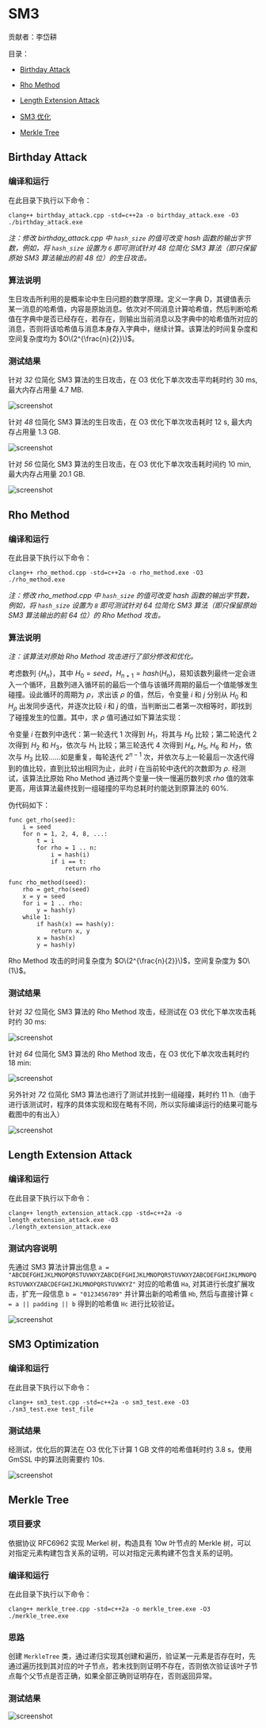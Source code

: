 # SM3

贡献者：李岱耕

目录：

- [Birthday Attack](#birthday-attack)

- [Rho Method](#rho-method)

- [Length Extension Attack](#length-extension-attack)

- [SM3 优化](#sm3-optimization)

- [Merkle Tree](#merkle-tree)

## Birthday Attack

### 编译和运行

在此目录下执行以下命令：

```
clang++ birthday_attack.cpp -std=c++2a -o birthday_attack.exe -O3
./birthday_attack.exe
```

*注：修改 birthday_attack.cpp 中 `hash_size` 的值可改变 hash 函数的输出字节数，例如，将 `hash_size` 设置为 `6` 即可测试针对 *48* 位简化 SM3 算法（即只保留原始 SM3 算法输出的前 48 位）的生日攻击。*

### 算法说明

生日攻击所利用的是概率论中生日问题的数学原理。定义一字典 D，其键值表示某一消息的哈希值，内容是原始消息。依次对不同消息计算哈希值，然后判断哈希值在字典中是否已经存在，若存在，则输出当前消息以及字典中的哈希值所对应的消息，否则将该哈希值与消息本身存入字典中，继续计算。该算法的时间复杂度和空间复杂度均为 $O\(2^{\frac{n}{2}}\)$。

### 测试结果

针对 *32* 位简化 SM3 算法的生日攻击，在 O3 优化下单次攻击平均耗时约 30 ms, 最大内存占用量 4.7 MB.

![screenshot](screenshots/birthday_attack.png)

针对 *48* 位简化 SM3 算法的生日攻击，在 O3 优化下单次攻击耗时 12 s, 最大内存占用量 1.3 GB.

![screenshot](screenshots/birthday_attack_48.png)

针对 *56* 位简化 SM3 算法的生日攻击，在 O3 优化下单次攻击耗时间约 10 min, 最大内存占用量 20.1 GB.

![screenshot](screenshots/birthday_attack_56.png)

## Rho Method

### 编译和运行

在此目录下执行以下命令：

```
clang++ rho_method.cpp -std=c++2a -o rho_method.exe -O3
./rho_method.exe
```

*注：修改 rho_method.cpp 中 `hash_size` 的值可改变 hash 函数的输出字节数，例如，将 `hash_size` 设置为 `8` 即可测试针对 *64* 位简化 SM3 算法（即只保留原始 SM3 算法输出的前 64 位）的 Rho Method 攻击。*

### 算法说明

*注：该算法对原始 Rho Method 攻击进行了部分修改和优化。*

考虑数列 $\lbrace H_n\rbrace$，其中 $H_0=seed$，$H_{n+1}=hash(H_n)$，易知该数列最终一定会进入一个循环，且数列进入循环前的最后一个值与该循环周期的最后一个值能够发生碰撞。设此循环的周期为 $\rho$，求出该 $\rho$ 的值，然后，令变量 $i$ 和 $j$ 分别从 $H_0$ 和 $H_\rho$ 出发同步迭代，并逐次比较 $i$ 和 $j$ 的值，当判断出二者第一次相等时，即找到了碰撞发生的位置。其中，求 $\rho$ 值可通过如下算法实现：

令变量 $i$ 在数列中迭代：第一轮迭代 $1$ 次得到 $H_1$，将其与 $H_0$ 比较；第二轮迭代 $2$ 次得到 $H_2$ 和 $H_3$，依次与 $H_1$ 比较；第三轮迭代 $4$ 次得到 $H_4$, $H_5$, $H_6$ 和 $H_7$，依次与 $H_3$ 比较……如是重复，每轮迭代 $2^{n-1}$ 次，并依次与上一轮最后一次迭代得到的值比较，直到比较出相同为止，此时 $i$ 在当前轮中迭代的次数即为 $\rho$. 经测试，该算法比原始 Rho Method 通过两个变量一快一慢遍历数列求 $rho$ 值的效率更高，用该算法最终找到一组碰撞的平均总耗时约能达到原算法的 60%.

伪代码如下：

```
func get_rho(seed):
    i = seed
    for n = 1, 2, 4, 8, ...:
        t = i
        for rho = 1 .. n:
            i = hash(i)
            if i == t:
                return rho

func rho_method(seed):
    rho = get_rho(seed)
    x = y = seed
    for i = 1 .. rho:
        y = hash(y)
    while 1:
        if hash(x) == hash(y):
            return x, y
        x = hash(x)
        y = hash(y)       
```

Rho Method 攻击的时间复杂度为 $O\(2^{\frac{n}{2}}\)$，空间复杂度为 $O\(1\)$。

### 测试结果

针对 *32* 位简化 SM3 算法的 Rho Method 攻击，经测试在 O3 优化下单次攻击耗时约 30 ms:

![screenshot](screenshots/rho_method.png)

针对 *64* 位简化 SM3 算法的 Rho Method 攻击，在 O3 优化下单次攻击耗时约 18 min:

![screenshot](screenshots/rho_method_64.png)

另外针对 *72* 位简化 SM3 算法也进行了测试并找到一组碰撞，耗时约 11 h.（由于进行该测试时，程序的具体实现和现在略有不同，所以实际编译运行的结果可能与截图中的有出入）

![screenshot](screenshots/rho_method_72.png)

## Length Extension Attack

### 编译和运行

在此目录下执行以下命令：

```
clang++ length_extension_attack.cpp -std=c++2a -o length_extension_attack.exe -O3
./length_extension_attack.exe
```

### 测试内容说明

先通过 SM3 算法计算出信息 `a = "ABCDEFGHIJKLMNOPQRSTUVWXYZABCDEFGHIJKLMNOPQRSTUVWXYZABCDEFGHIJKLMNOPQRSTUVWXYZABCDEFGHIJKLMNOPQRSTUVWXYZ"` 对应的哈希值 `Ha`, 对其进行长度扩展攻击，扩充一段信息 `b = "0123456789"` 并计算出新的哈希值 `Hb`, 然后与直接计算 `c = a || padding || b` 得到的哈希值 `Hc` 进行比较验证。

![screenshot](screenshots/length_extension_attack.png)

## SM3 Optimization

### 编译和运行

在此目录下执行以下命令：

```
clang++ sm3_test.cpp -std=c++2a -o sm3_test.exe -O3
./sm3_test.exe test_file
```

### 测试结果

经测试，优化后的算法在 O3 优化下计算 1 GB 文件的哈希值耗时约 3.8 s，使用 GmSSL 中的算法则需要约 10s.

![screenshot](screenshots/sm3_test.png)

## Merkle Tree

### 项目要求

依据协议 RFC6962 实现 Merkel 树，构造具有 10w 叶节点的 Merkle 树，可以对指定元素构建包含关系的证明，可以对指定元素构建不包含关系的证明。


### 编译和运行

在此目录下执行以下命令：

```
clang++ merkle_tree.cpp -std=c++2a -o merkle_tree.exe -O3
./merkle_tree.exe
```

### 思路

创建 `MerkleTree` 类，通过递归实现其创建和遍历，验证某一元素是否存在时，先通过遍历找到其对应的叶子节点，若未找到则证明不存在，否则依次验证该叶子节点每个父节点是否正确，如果全部正确则证明存在，否则返回异常。

### 测试结果

![screenshot](screenshots/merkle_tree.png)
